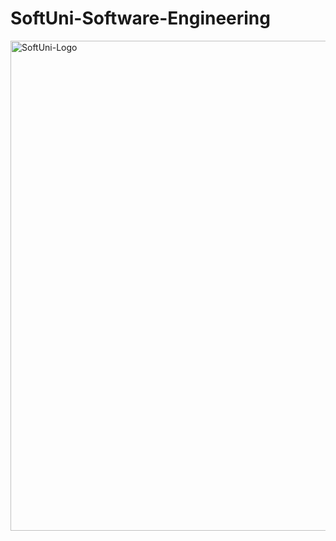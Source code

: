 # SoftUni-Software-Engineering
<img width="784" alt="SoftUni-Logo" src="https://github.com/user-attachments/assets/fed572de-fa51-4c90-999d-a3aa321b4c38" />
